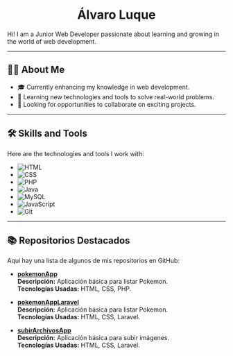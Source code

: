 <h1 align="center">Álvaro Luque</h1>
Hi! I am a Junior Web Developer passionate about learning and growing in the world of web development.

---

## 🧑‍💻 About Me

- 🎓 Currently enhancing my knowledge in web development.  
- 🌱 Learning new technologies and tools to solve real-world problems.  
- 🎯 Looking for opportunities to collaborate on exciting projects.  

---

## 🛠️ Skills and Tools  

Here are the technologies and tools I work with:  


  - ![HTML](https://img.shields.io/badge/-HTML5-E34F26?style=flat&logo=html5&logoColor=white)  
  - ![CSS](https://img.shields.io/badge/-CSS3-1572B6?style=flat&logo=css3&logoColor=white)  
  - ![PHP](https://img.shields.io/badge/-PHP-777BB4?style=flat&logo=php&logoColor=white)  
  - ![Java](https://img.shields.io/badge/-Java-007396?style=flat&logo=java&logoColor=white)  
  - ![MySQL](https://img.shields.io/badge/-MySQL-4479A1?style=flat&logo=mysql&logoColor=white)  
  - ![JavaScript](https://img.shields.io/badge/-JavaScript-F7DF1E?style=flat&logo=javascript&logoColor=black)  
  - ![Git](https://img.shields.io/badge/-Git-F05032?style=flat&logo=git&logoColor=white)  

---

## 📚 Repositorios Destacados  

Aquí hay una lista de algunos de mis repositorios en GitHub:  

- [**pokemonApp**](https://github.com/aluqmor/pokemonApp)  
  **Descripción:** Aplicación básica para listar Pokemon.  
  **Tecnologías Usadas:** HTML, CSS, PHP.  

- [**pokemonAppLaravel**](https://github.com/aluqmor/pokemonAppLaravel)  
  **Descripción:** Aplicación básica para listar Pokemon.  
  **Tecnologías Usadas:** HTML, CSS, Laravel.  

- [**subirArchivosApp**](https://github.com/aluqmor/subirArchivosApp)  
  **Descripción:** Aplicación básica para subir imágenes.  
  **Tecnologías Usadas:** HTML, CSS, Laravel.  
